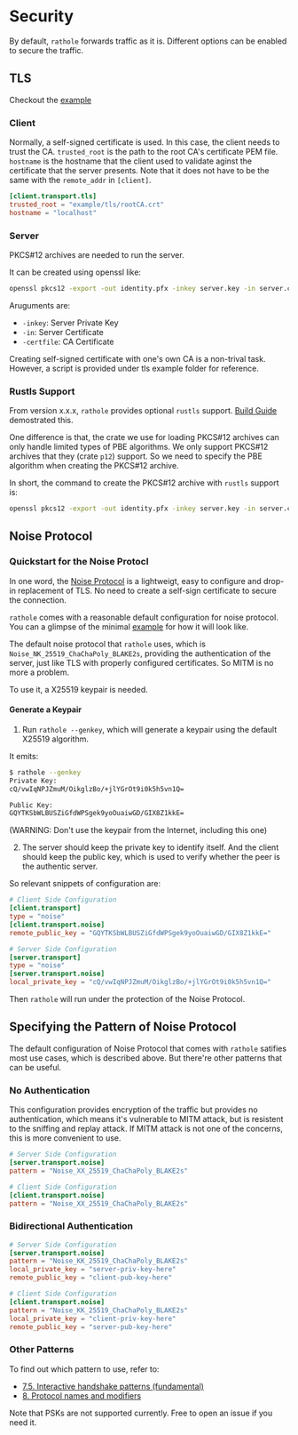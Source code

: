 # Security

By default, `rathole` forwards traffic as it is. Different options can be enabled to secure the traffic.

## TLS

Checkout the [example](../examples/tls)

### Client

Normally, a self-signed certificate is used. In this case, the client needs to trust the CA. `trusted_root` is the path to the root CA's certificate PEM file.
`hostname` is the hostname that the client used to validate aginst the certificate that the server presents. Note that it does not have to be the same with the `remote_addr` in `[client]`.

```toml
[client.transport.tls]
trusted_root = "example/tls/rootCA.crt"
hostname = "localhost"
```

### Server

PKCS#12 archives are needed to run the server.

It can be created using openssl like:

```sh
openssl pkcs12 -export -out identity.pfx -inkey server.key -in server.crt -certfile ca_chain_certs.crt
```

Aruguments are:

- `-inkey`: Server Private Key
- `-in`: Server Certificate
- `-certfile`: CA Certificate

Creating self-signed certificate with one's own CA is a non-trival task. However, a script is provided under tls example folder for reference.

### Rustls Support

From version x.x.x, `rathole` provides optional `rustls` support. [Build Guide](build-guide.md) demostrated this.

One difference is that, the crate we use for loading PKCS#12 archives can only handle limited types of PBE algorithms. We only support PKCS#12 archives that they (crate `p12`) support. So we need to specify the PBE algorithm when creating the PKCS#12 archive.

In short, the command to create the PKCS#12 archive with `rustls` support is:

```sh
openssl pkcs12 -export -out identity.pfx -inkey server.key -in server.crt -certfile ca_chain_certs.crt -keypbe PBE-SHA1-3DES -certpbe PBE-SHA1-3DES
```

## Noise Protocol

### Quickstart for the Noise Protocl

In one word, the [Noise Protocol](http://noiseprotocol.org/noise.html) is a lightweigt, easy to configure and drop-in replacement of TLS. No need to create a self-sign certificate to secure the connection.

`rathole` comes with a reasonable default configuration for noise protocol. You can a glimpse of the minimal [example](../examples/noise_nk) for how it will look like.

The default noise protocol that `rathole` uses, which is `Noise_NK_25519_ChaChaPoly_BLAKE2s`, providing the authentication of the server, just like TLS with properly configured certificates. So MITM is no more a problem.

To use it, a X25519 keypair is needed.

#### Generate a Keypair

1. Run `rathole --genkey`, which will generate a keypair using the default X25519 algorithm.

It emits:

```sh
$ rathole --genkey
Private Key:
cQ/vwIqNPJZmuM/OikglzBo/+jlYGrOt9i0k5h5vn1Q=

Public Key:
GQYTKSbWLBUSZiGfdWPSgek9yoOuaiwGD/GIX8Z1kkE=
```

(WARNING: Don't use the keypair from the Internet, including this one)

2. The server should keep the private key to identify itself. And the client should keep the public key, which is used to verify whether the peer is the authentic server.

So relevant snippets of configuration are:

```toml
# Client Side Configuration
[client.transport]
type = "noise"
[client.transport.noise]
remote_public_key = "GQYTKSbWLBUSZiGfdWPSgek9yoOuaiwGD/GIX8Z1kkE="

# Server Side Configuration
[server.transport]
type = "noise"
[server.transport.noise]
local_private_key = "cQ/vwIqNPJZmuM/OikglzBo/+jlYGrOt9i0k5h5vn1Q="
```

Then `rathole` will run under the protection of the Noise Protocol.

## Specifying the Pattern of Noise Protocol

The default configuration of Noise Protocol that comes with `rathole` satifies most use cases, which is described above. But there're other patterns that can be useful.

### No Authentication

This configuration provides encryption of the traffic but provides no authentication, which means it's vulnerable to MITM attack, but is resistent to the sniffing and replay attack. If MITM attack is not one of the concerns, this is more convenient to use.

```toml
# Server Side Configuration
[server.transport.noise]
pattern = "Noise_XX_25519_ChaChaPoly_BLAKE2s"

# Client Side Configuration
[client.transport.noise]
pattern = "Noise_XX_25519_ChaChaPoly_BLAKE2s"
```

### Bidirectional Authentication

```toml
# Server Side Configuration
[server.transport.noise]
pattern = "Noise_KK_25519_ChaChaPoly_BLAKE2s"
local_private_key = "server-priv-key-here"
remote_public_key = "client-pub-key-here"

# Client Side Configuration
[client.transport.noise]
pattern = "Noise_KK_25519_ChaChaPoly_BLAKE2s"
local_private_key = "client-priv-key-here"
remote_public_key = "server-pub-key-here"
```

### Other Patterns

To find out which pattern to use, refer to:

- [7.5. Interactive handshake patterns (fundamental)](https://noiseprotocol.org/noise.html#interactive-handshake-patterns-fundamental)
- [8. Protocol names and modifiers](https://noiseprotocol.org/noise.html#protocol-names-and-modifiers)

Note that PSKs are not supported currently. Free to open an issue if you need it.
